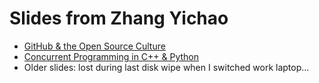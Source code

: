 # Slides from Zhang Yichao

- [GitHub & the Open Source Culture](github-and-the-open-source-culture.html)
- [Concurrent Programming in C++ & Python](concurrent-cpp-python.html)
- Older slides: lost during last disk wipe when I switched work laptop...
